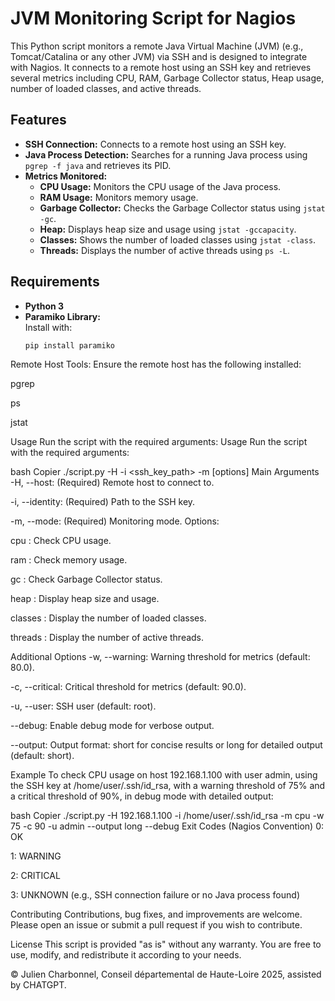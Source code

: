 # JVM Monitoring Script for Nagios

This Python script monitors a remote Java Virtual Machine (JVM) (e.g., Tomcat/Catalina or any other JVM) via SSH and is designed to integrate with Nagios. It connects to a remote host using an SSH key and retrieves several metrics including CPU, RAM, Garbage Collector status, Heap usage, number of loaded classes, and active threads.

## Features

- **SSH Connection:** Connects to a remote host using an SSH key.
- **Java Process Detection:** Searches for a running Java process using `pgrep -f java` and retrieves its PID.
- **Metrics Monitored:**
  - **CPU Usage:** Monitors the CPU usage of the Java process.
  - **RAM Usage:** Monitors memory usage.
  - **Garbage Collector:** Checks the Garbage Collector status using `jstat -gc`.
  - **Heap:** Displays heap size and usage using `jstat -gccapacity`.
  - **Classes:** Shows the number of loaded classes using `jstat -class`.
  - **Threads:** Displays the number of active threads using `ps -L`.

## Requirements

- **Python 3**
- **Paramiko Library:**  
  Install with:
  ```bash
  pip install paramiko

Remote Host Tools:
Ensure the remote host has the following installed:

pgrep

ps

jstat

Usage
Run the script with the required arguments:
Usage
Run the script with the required arguments:

bash
Copier
./script.py -H <host> -i <ssh_key_path> -m <mode> [options]
Main Arguments
-H, --host: (Required) Remote host to connect to.

-i, --identity: (Required) Path to the SSH key.

-m, --mode: (Required) Monitoring mode. Options:

cpu : Check CPU usage.

ram : Check memory usage.

gc : Check Garbage Collector status.

heap : Display heap size and usage.

classes : Display the number of loaded classes.

threads : Display the number of active threads.

Additional Options
-w, --warning: Warning threshold for metrics (default: 80.0).

-c, --critical: Critical threshold for metrics (default: 90.0).

-u, --user: SSH user (default: root).

--debug: Enable debug mode for verbose output.

--output: Output format: short for concise results or long for detailed output (default: short).

Example
To check CPU usage on host 192.168.1.100 with user admin, using the SSH key at /home/user/.ssh/id_rsa, with a warning threshold of 75% and a critical threshold of 90%, in debug mode with detailed output:

bash
Copier
./script.py -H 192.168.1.100 -i /home/user/.ssh/id_rsa -m cpu -w 75 -c 90 -u admin --output long --debug
Exit Codes (Nagios Convention)
0: OK

1: WARNING

2: CRITICAL

3: UNKNOWN (e.g., SSH connection failure or no Java process found)

Contributing
Contributions, bug fixes, and improvements are welcome. Please open an issue or submit a pull request if you wish to contribute.

License
This script is provided "as is" without any warranty. You are free to use, modify, and redistribute it according to your needs.

© Julien Charbonnel, Conseil départemental de Haute-Loire 2025, assisted by CHATGPT.
